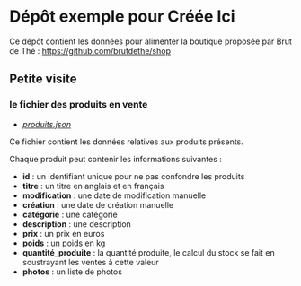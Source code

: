 # Dépôt exemple pour Créée Ici

Ce dépôt contient les données pour alimenter la boutique proposée par Brut de Thé : https://github.com/brutdethe/shop

## Petite visite

### le fichier des produits en vente

- [_produits.json_](./produits.json)

Ce fichier contient les données relatives aux produits présents.

Chaque produit peut contenir les informations suivantes :

- **id** : un identifiant unique pour ne pas confondre les produits
- **titre** : un titre en anglais et en français
- **modification** : une date de modification manuelle
- **création** : une date de création manuelle
- **catégorie** : une catégorie
- **description** : une description
- **prix** : un prix en euros
- **poids** : un poids en kg
- **quantité_produite** : la quantité produite, le calcul du stock se fait en soustrayant les ventes à cette valeur
- **photos** : un liste de photos
